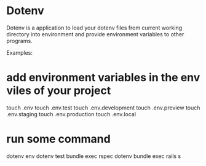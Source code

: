 # Dotenv

Dotenv is a application to load your dotenv files from current working directory into environment and provide environment variables to other programs.

Examples:

  # add environment variables in the env viles of your project

   touch .env
   touch .env.test
   touch .env.development
   touch .env.preview
   touch .env.staging
   touch .env.production
   touch .env.local

   # run some command

   dotenv env
   dotenv test bundle exec rspec
   dotenv bundle exec rails s
